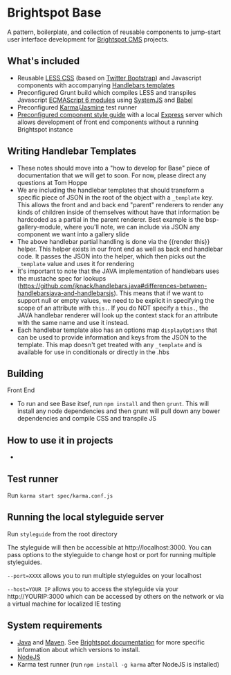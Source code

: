 Brightspot Base
===============

A pattern, boilerplate, and collection of reusable components to jump-start user interface development for [Brightspot CMS](http://brightspot.com) projects.

What's included
---------------
*	Reusable [LESS CSS](http://lesscss.org/) (based on [Twitter Bootstrap](http://getbootstrap.com/)) and Javascript components with accompanying [Handlebars templates](http://handlebarsjs.com)
*	Preconfigured Grunt build which compiles LESS and transpiles Javascript [ECMAScript 6 modules](http://www.2ality.com/2014/09/es6-modules-final.html) using [SystemJS](https://github.com/systemjs/systemjs) and [Babel](https://babeljs.io/)
*	Preconfigured [Karma](http://karma-runner.github.io/)/[Jasmine](http://jasmine.github.io/) test runner
*	[Preconfigured component style guide](styleguide/) with a local [Express](http://expressjs.com) server which allows development of front end components without a running Brightspot instance

Writing Handlebar Templates
---------------------------
*   These notes should move into a "how to develop for Base" piece of documentation that we will get to soon. For now, please direct any questions at Tom Hoppe
*   We are including the handlebar templates that should transform a specific piece of JSON in the root of the object with a `_template` key. This allows the front and and back end "parent" renderers to render any kinds of children inside of themselves without have that information be hardcoded as a partial in the parent renderer. Best example is the bsp-gallery-module, where you'll note, we can include via JSON any component we want into a gallery slide
*   The above handlebar partial handling is done via the {{render this}} helper. This helper exists in our front end as well as back end handlebar code. It passes the JSON into the helper, which then picks out the `_template` value and uses it for rendering
*   It's important to note that the JAVA implementation of handlebars uses the mustache spec for lookups (https://github.com/jknack/handlebars.java#differences-between-handlebarsjava-and-handlebarsjs). This means that if we want to support null or empty values, we need to be explicit in specifying the scope of an attribute with `this.`. If you do NOT specify a `this.`, the JAVA handlebar renderer will look up the context stack for an attribute with the same name and use it instead.
*   Each handlebar template also has an options map `displayOptions` that can be used to provide information and keys from the JSON to the template. This map doesn't get treated with any `_template` and is available for use in conditionals or directly in the .hbs

Building
--------
Front End
*   To run and see Base itsef, run `npm install` and then `grunt`. This will install any node dependencies and then grunt will pull down any bower dependencies and compile CSS and transpile JS

How to use it in projects
-------------
*

Test runner
-----------
Run `karma start spec/karma.conf.js`

Running the local styleguide server
-----------------------------------
Run `styleguide` from the root directory

The styleguide will then be accessible at http://localhost:3000. You can pass options to the styleguide to change host or port for running multiple styleguides.

`--port=XXXX` allows you to run multiple styleguides on your localhost

`--host=YOUR IP` allows you to access the styleguide via your http://YOURIP:3000 which can be accessed by others on the network or via a virtual machine for localized IE testing

System requirements
-------------------
*	[Java](https://java.com) and [Maven](https://maven.apache.org/). See [Brightspot documentation](http://www.brightspot.com/docs/3.0/overview/installation) for more specific information about which versions to install.
*	[NodeJS](https://nodejs.org)
*	Karma test runner (run `npm install -g karma` after NodeJS is installed)
